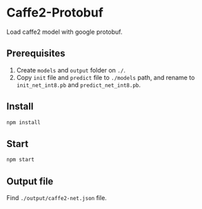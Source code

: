# Caffe2-Protobuf
Load caffe2 model with google protobuf.

## Prerequisites

1. Create `models` and `output` folder on `./`.
2. Copy `init` file and `predict` file to `./models` path, and rename to `init_net_int8.pb` and `predict_net_int8.pb`.

## Install

```sh
npm install
```

## Start

```sh
npm start
```

## Output file

Find `./output/caffe2-net.json` file.
